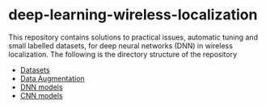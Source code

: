 
# deep-learning-wireless-localization
This repository contains solutions to practical issues, automatic tuning
and small labelled datasets, for deep neural networks (DNN) in wireless localization. 
The following is the directory structure of the repository

  - [Datasets](./data)
  - [Data Augmentation](./augmentation)
  - [DNN models](./dnn)
  - [CNN models](./cnn)



